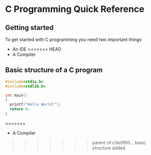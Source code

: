 # C Programming Quick Reference

## Getting started

To get started with C programming you need two important things

- An IDE
<<<<<<< HEAD
- A Compiler


## Basic structure of a C program

```C
#include<stdio.h>
#include<stdlib.h>

int main()
{
  printf("Hello World!");
  return 0;
}
```
=======
- A Compiler 
>>>>>>> parent of c3e0f60... basic structure added
